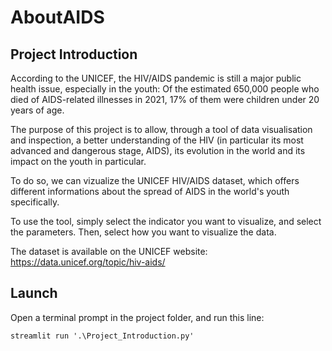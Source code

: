 # AboutAIDS

## Project Introduction
According to the UNICEF, the HIV/AIDS pandemic is still a major public health issue, especially in the youth: Of the estimated 650,000 people who died of AIDS-related illnesses in 2021, 17% of them were children under 20 years of age.

The purpose of this project is to allow, through a tool of data visualisation and inspection, a better understanding of the HIV (in particular its most advanced and dangerous stage, AIDS), its evolution in the world and its impact on the youth in particular.

To do so, we can vizualize the UNICEF HIV/AIDS dataset, which offers different informations about the spread of AIDS in the world's youth specifically.

To use the tool, simply select the indicator you want to visualize, and select the parameters. Then, select how you want to visualize the data.

The dataset is available on the UNICEF website: https://data.unicef.org/topic/hiv-aids/

## Launch
Open a terminal prompt in the project folder, and run this line:

```
streamlit run '.\Project_Introduction.py'
```
